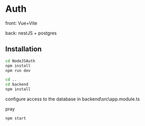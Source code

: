 # Auth
front:
Vue+Vite

back:
nestJS + postgres

## Installation

```bash
cd NodeJSAuth
npm install
npm run dev

cd ..
cd backend
npm install

```
configure access to the database in backend\src\app.module.ts

pray

```bash
npm start